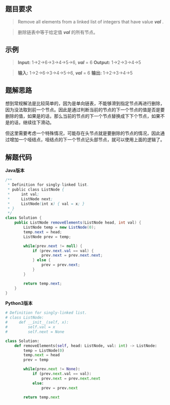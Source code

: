 ## 题目要求
> Remove all elements from a linked list of integers that have value _**val**_ .

> 删除链表中等于给定值 _**val**_ 的所有节点。

## 示例
> **Input:**  1->2->6->3->4->5->6, _**val**_ = 6
**Output:** 1->2->3->4->5

> **输入:** 1->2->6->3->4->5->6, _**val**_ = 6
**输出:** 1->2->3->4->5

## 题解思路
想到常规解法是比较简单的，因为是单向链表，不能够滑到指定节点再进行删除，因为没法取到前一个节点。因此是通过判断当前的节点的下一个节点的值是否是要删除的值，如果是的话，那么当前的节点的下一个节点替换成下下个节点，如果不是的话，继续往下滑动。

但这里需要考虑一个特殊情况，可能存在头节点就是要删除的节点的情况，因此通过增加一个哑结点，哑结点的下一个节点记头部节点，就可以使用上面的逻辑了。


## 解题代码
**Java版本**
```java
/**
 * Definition for singly-linked list.
 * public class ListNode {
 *     int val;
 *     ListNode next;
 *     ListNode(int x) { val = x; }
 * }
 */
class Solution {
    public ListNode removeElements(ListNode head, int val) {
        ListNode temp = new ListNode(0);
        temp.next = head;
        ListNode prev = temp;

        while(prev.next != null) {
            if (prev.next.val == val) {
                prev.next = prev.next.next;
            } else {
                prev = prev.next;
            }
        }

        return temp.next;
    }
}
```

**Python3版本**
```python
# Definition for singly-linked list.
# class ListNode:
#     def __init__(self, x):
#         self.val = x
#         self.next = None

class Solution:
    def removeElements(self, head: ListNode, val: int) -> ListNode:
        temp = ListNode(0)
        temp.next = head
        prev = temp

        while(prev.next != None):
            if (prev.next.val == val):
                prev.next = prev.next.next
            else:
                prev = prev.next
        
        return temp.next
```

